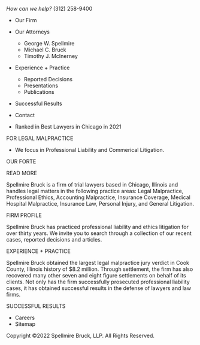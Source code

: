_How can we help?_ (312) 258-9400

  * Our Firm
  * Our Attorneys
    * George W. Spellmire
    * Michael C. Bruck
    * Timothy J. McInerney
  * Experience + Practice
    * Reported Decisions
    * Presentations
    * Publications
  * Successful Results
  * Contact

  * Ranked in Best Lawyers in Chicago in 2021 

FOR LEGAL MALPRACTICE

  * We focus in Professional Liability and Commerical Litigation. 

OUR FORTE

READ MORE

Spellmire Bruck is a firm of trial lawyers based in Chicago, Illinois and
handles legal matters in the following practice areas: Legal Malpractice,
Professional Ethics, Accounting Malpractice, Insurance Coverage, Medical
Hospital Malpractice, Insurance Law, Personal Injury, and General Litigation.  
  
FIRM PROFILE  
  

Spellmire Bruck has practiced professional liability and ethics litigation for
over thirty years. We invite you to search through a collection of our recent
cases, reported decisions and articles.  
  
EXPERIENCE + PRACTICE  
  

Spellmire Bruck obtained the largest legal malpractice jury verdict in Cook
County, Illinois history of $8.2 million.  Through settlement, the firm has
also recovered many other seven and eight figure settlements on behalf of its
clients. Not only has the firm successfully prosecuted professional liability
cases, it has obtained successful results in the defense of lawyers and law
firms.  
  
SUCCESSFUL RESULTS

  * Careers
  * Sitemap

Copyright ©2022 Spellmire Bruck, LLP. All Rights Reserved.

